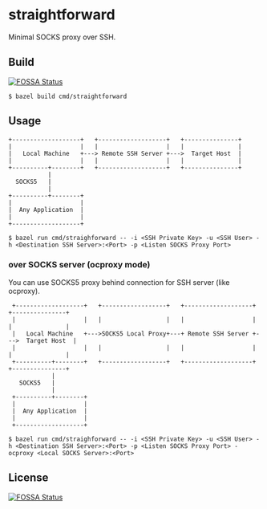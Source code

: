 straightforward
===

Minimal SOCKS proxy over SSH.

## Build
[![FOSSA Status](https://app.fossa.io/api/projects/git%2Bgithub.com%2Fatpons%2Fstraightforward.svg?type=shield)](https://app.fossa.io/projects/git%2Bgithub.com%2Fatpons%2Fstraightforward?ref=badge_shield)

```shell
$ bazel build cmd/straightforward
```

## Usage

```
+-------------------+   +-------------------+   +---------------+
|                   |   |                   |   |               |
|   Local Machine   +---> Remote SSH Server +--->  Target Host  |
|                   |   |                   |   |               |
+----------+--------+   +-------------------+   +---------------+
           |
  SOCKS5   |
           |
+----------+--------+
|                   |
|  Any Application  |
|                   |
+-------------------+
```
```shell
$ bazel run cmd/straighforward -- -i <SSH Private Key> -u <SSH User> -h <Destination SSH Server>:<Port> -p <Listen SOCKS Proxy Port>
```

### over SOCKS server (ocproxy mode)

You can use SOCKS5 proxy behind connection for SSH server (like ocproxy).

```
 +-------------------+   +------------------+   +-------------------+   +---------------+
 |                   |   |                  |   |                   |   |               |
 |   Local Machine   +--->SOCKS5 Local Proxy+---+ Remote SSH Server +--->  Target Host  |
 |                   |   |                  |   |                   |   |               |
 +----------+--------+   +------------------+   +-------------------+   +---------------+
            |
   SOCKS5   |
            |
 +----------+--------+
 |                   |
 |  Any Application  |
 |                   |
 +-------------------+
```
```shell
$ bazel run cmd/straighforward -- -i <SSH Private Key> -u <SSH User> -h <Destination SSH Server>:<Port> -p <Listen SOCKS Proxy Port> -ocproxy <Local SOCKS Server>:<Port>
```



## License
[![FOSSA Status](https://app.fossa.io/api/projects/git%2Bgithub.com%2Fatpons%2Fstraightforward.svg?type=large)](https://app.fossa.io/projects/git%2Bgithub.com%2Fatpons%2Fstraightforward?ref=badge_large)